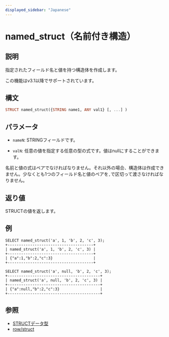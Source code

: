 ```yaml
---
displayed_sidebar: "Japanese"
---
```


# named_struct（名前付き構造）

## 説明

指定されたフィールド名と値を持つ構造体を作成します。

この機能はv3.1以降でサポートされています。

## 構文

```Haskell
STRUCT named_struct({STRING name1, ANY val1} [, ...] )
```

## パラメータ

- `nameN`: STRINGフィールドです。

- `valN`: 任意の値を指定する任意の型の式です。値はnullにすることができます。

名前と値の式はペアでなければなりません。それ以外の場合、構造体は作成できません。少なくとも1つのフィールド名と値のペアを`,`で区切って渡さなければなりません。

## 返り値

STRUCTの値を返します。

## 例

```plain
SELECT named_struct('a', 1, 'b', 2, 'c', 3);
+--------------------------------------+
| named_struct('a', 1, 'b', 2, 'c', 3) |
+--------------------------------------+
| {"a":1,"b":2,"c":3}                  |
+--------------------------------------+

SELECT named_struct('a', null, 'b', 2, 'c', 3);
+-----------------------------------------+
| named_struct('a', null, 'b', 2, 'c', 3) |
+-----------------------------------------+
| {"a":null,"b":2,"c":3}                  |
+-----------------------------------------+
```

## 参照

- [STRUCTデータ型](../../sql-statements/data-types/STRUCT.md)
- [row/struct](row.md)